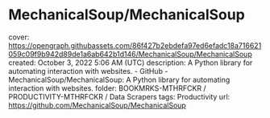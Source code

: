# MechanicalSoup/MechanicalSoup

cover: https://opengraph.githubassets.com/86f427b2ebdefa97ed6efadc18a716621059c09f9b942d89de1a6ab642b1d146/MechanicalSoup/MechanicalSoup
created: October 3, 2022 5:06 AM (UTC)
description: A Python library for automating interaction with websites. - GitHub - MechanicalSoup/MechanicalSoup: A Python library for automating interaction with websites.
folder: BOOKMRKS-MTHRFCKR / PRODUCTIVITY-MTHRFCKR / Data Scrapers
tags: Productivity
url: https://github.com/MechanicalSoup/MechanicalSoup